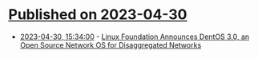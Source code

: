 # [Published on 2023-04-30](index.md)

* [2023-04-30, 15:34:00](https://tech.slashdot.org/story/23/04/30/010222/linux-foundation-announces-dentos-30-an-open-source-network-os-for-disaggregated-networks?utm_source=rss1.0mainlinkanon&utm_medium=feed) - [Linux Foundation Announces DentOS 3.0, an Open Source Network OS for Disaggregated Networks](https://tech.slashdot.org/story/23/04/30/010222/linux-foundation-announces-dentos-30-an-open-source-network-os-for-disaggregated-networks?utm_source=rss1.0mainlinkanon&utm_medium=feed)
